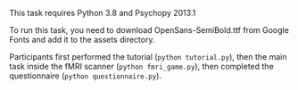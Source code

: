 This task requires Python 3.8 and Psychopy 2013.1

To run this task, you need to download OpenSans-SemiBold.ttf from Google Fonts and add it to the assets directory.

Participants first performed the tutorial (`python tutorial.py`), then the main task inside the fMRI scanner (`python fmri_game.py`), then completed the questionnaire (`python questionnaire.py`).